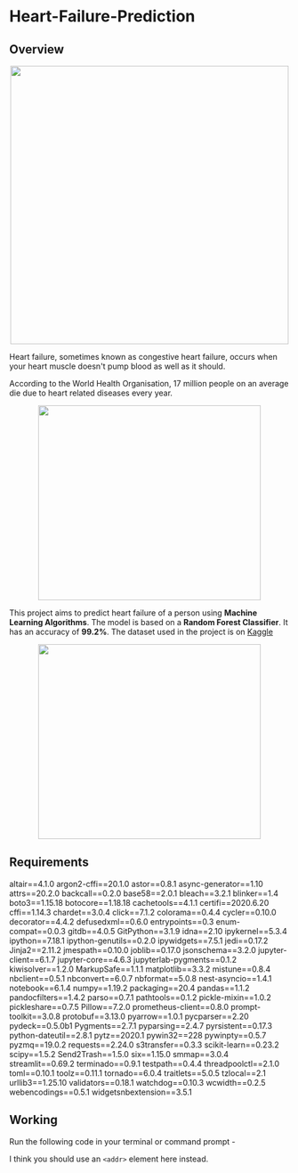 # Heart-Failure-Prediction
## Overview
<p align = "center">
  <img src="https://media1.giphy.com/media/8cBhJBU2wlq6H6qY4W/giphy.gif" width="500" height="500" />
</p>

Heart failure, sometimes known as congestive heart failure, occurs when your heart muscle doesn't pump blood as well as it should.

According to the World Health Organisation, 17 million people on an average die due to heart related diseases every year.

<p align="center">
  <img width="400" height="350" src="https://www.verywellhealth.com/thmb/-E63ily4rvk-PvbvPMDkKa-7H5M=/700x0/filters:no_upscale():max_bytes(150000):strip_icc():format(webp)/overview-of-heart-disease-4160961_final-152f46073f2242999b771e409973825b.png">
</p>

This project aims to predict heart failure of a person using **Machine Learning Algorithms**. The model is based on a __Random Forest Classifier__. It has an accuracy of **99.2%**. The dataset used in the project is on [Kaggle](https://www.kaggle.com/ronitf/heart-disease-uci)

<p align="center">
  <img width="400" height="350" src="https://api.time.com/wp-content/uploads/2020/02/GettyImages-1071551122.jpg?w=800&quality=85">
</p>

## Requirements

altair==4.1.0
argon2-cffi==20.1.0
astor==0.8.1
async-generator==1.10
attrs==20.2.0
backcall==0.2.0
base58==2.0.1
bleach==3.2.1
blinker==1.4
boto3==1.15.18
botocore==1.18.18
cachetools==4.1.1
certifi==2020.6.20
cffi==1.14.3
chardet==3.0.4
click==7.1.2
colorama==0.4.4
cycler==0.10.0
decorator==4.4.2
defusedxml==0.6.0
entrypoints==0.3
enum-compat==0.0.3
gitdb==4.0.5
GitPython==3.1.9
idna==2.10
ipykernel==5.3.4
ipython==7.18.1
ipython-genutils==0.2.0
ipywidgets==7.5.1
jedi==0.17.2
Jinja2==2.11.2
jmespath==0.10.0
joblib==0.17.0
jsonschema==3.2.0
jupyter-client==6.1.7
jupyter-core==4.6.3
jupyterlab-pygments==0.1.2
kiwisolver==1.2.0
MarkupSafe==1.1.1
matplotlib==3.3.2
mistune==0.8.4
nbclient==0.5.1
nbconvert==6.0.7
nbformat==5.0.8
nest-asyncio==1.4.1
notebook==6.1.4
numpy==1.19.2
packaging==20.4
pandas==1.1.2
pandocfilters==1.4.2
parso==0.7.1
pathtools==0.1.2
pickle-mixin==1.0.2
pickleshare==0.7.5
Pillow==7.2.0
prometheus-client==0.8.0
prompt-toolkit==3.0.8
protobuf==3.13.0
pyarrow==1.0.1
pycparser==2.20
pydeck==0.5.0b1
Pygments==2.7.1
pyparsing==2.4.7
pyrsistent==0.17.3
python-dateutil==2.8.1
pytz==2020.1
pywin32==228
pywinpty==0.5.7
pyzmq==19.0.2
requests==2.24.0
s3transfer==0.3.3
scikit-learn==0.23.2
scipy==1.5.2
Send2Trash==1.5.0
six==1.15.0
smmap==3.0.4
streamlit==0.69.2
terminado==0.9.1
testpath==0.4.4
threadpoolctl==2.1.0
toml==0.10.1
toolz==0.11.1
tornado==6.0.4
traitlets==5.0.5
tzlocal==2.1
urllib3==1.25.10
validators==0.18.1
watchdog==0.10.3
wcwidth==0.2.5
webencodings==0.5.1
widgetsnbextension==3.5.1

## Working

Run the following code in your terminal or command prompt - 

I think you should use an
`<addr>` element here instead.
